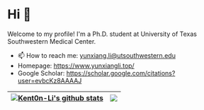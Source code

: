 # Hi 👋

 Welcome to my profile! I'm a Ph.D. student at University of Texas Southwestern Medical Center.
 
- 📫 How to reach me: yunxiang.li@utsouthwestern.edu
- Homepage: https://www.yunxiangli.top/
- Google Scholar: https://scholar.google.com/citations?user=evbcKz8AAAAJ


| <a href="https://github.com/Kent0n-Li/github-readme-stats"><img align="center" src="https://github-readme-stats.vercel.app/api?username=Kent0n-Li&show_icons=true&include_all_commits=true&theme=buefy&hide_border=true&hide_rank=true" alt="Kent0n-Li's github stats" /></a> | <a href="https://github.com/Kent0n-Li/github-readme-stats"><img align="center" src="https://github-readme-stats.vercel.app/api/top-langs/?username=Kent0n-Li&layout=compact&theme=buefy&hide_border=true" /></a> |
| ------------- | ------------- |
